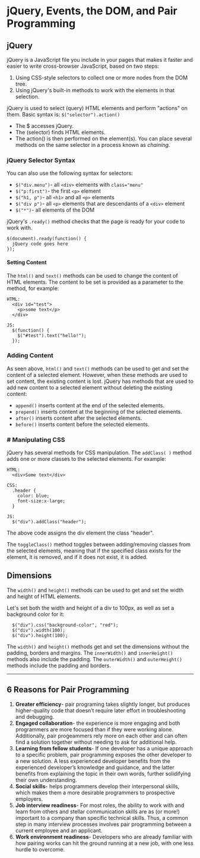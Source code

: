 # jQuery, Events, the DOM, and Pair Programming

## jQuery
jQuery is a JavaScript file you include in your pages that makes it faster and easier to write cross-browser JavaScript, based on two steps:
  1. Using CSS-style selectors to collect one or more nodes from the DOM tree.
  1. Using jQuery's built-in methods to work with the elements in that selection. 

jQuery is used to select (query) HTML elements and perform "actions" on them.
Basic syntax is: ``$("selector").action()``
- The $ accesses jQuery.
- The (selector) finds HTML elements.
- The action() is then performed on the element(s). You can place several methods on the same selector in a process known as *chaining.*

### jQuery Selector Syntax
You can also use the following syntax for selectors:
- ``$("div.menu")``- all `<div>` elements with `class="menu"`
- ``$("p:first")``- the first `<p>` element
- ``$("h1, p")``- all `<h1>` and all `<p>` elements
- ``$("div p")``- all `<p>` elements that are descendants of a `<div>` element
- ``$("*")``- all elements of the DOM

jQuery's `.ready()` method checks that the page is ready for your code to work with. 
```
$(document).ready(function() {
  jQuery code goes here
});
``` 

#### Setting Content
The `html()` and `text()` methods can be used to change the content of HTML elements.
The content to be set is provided as a parameter to the method, for example:
```
HTML:
  <div id="test">
    <p>some text</p>
  </div>
  ```

```
JS:
  $(function() {
    $("#test").text("hello!");
  });
  ```

### Adding Content
As seen above, `html()` and `text()` methods can be used to get and set the content of a selected element. However, when these methods are used to set content, the existing content is lost.
jQuery has methods that are used to add new content to a selected element without deleting the existing content:
- `append()` inserts content at the end of the selected elements.
- `prepend()` inserts content at the beginning of the selected elements.
- `after()` inserts content after the selected elements.
- `before()` inserts content before the selected elements.

### # Manipulating CSS
jQuery has several methods for CSS manipulation.
The `addClass( )` method adds one or more classes to the selected elements. For example:
```
HTML:
  <div>Some text</div>
```

```
CSS:
  .header {
    color: blue;
    font-size:x-large;
  }
  ``` 

```
JS:
  $("div").addClass("header");
```
The above code assigns the div element the class "header".

The `toggleClass()` method toggles between adding/removing classes from the selected elements, meaning that if the specified class exists for the element, it is removed, and if it does not exist, it is added.

## Dimensions
The `width()` and `height()` methods can be used to get and set the width and height of HTML elements.

Let's set both the width and height of a div to 100px, as well as set a background color for it:
```
  $("div").css("background-color", "red");
  $("div").width(100);
  $("div").height(100);
``` 

The `width()` and `height()` methods get and set the dimensions without the padding, borders and margins.
The `innerWidth()` and `innerHeight()` methods also include the padding.
The `outerWidth()` and `outerHeight()` methods include the padding and borders.

---

## 6 Reasons for Pair Programming
1. **Greater efficiency**- pair programing takes slightly longer, but produces higher-quality code that doesn’t require later effort in troubleshooting and debugging.
1. **Engaged collaboration**- the experience is more engaging and both programmers are more focused than if they were working alone. Additionally, pair progeammers rely more on each other and can often find a solution together without needing to ask for additional help.
1. **Learning from fellow students**- If one developer has a unique approach to a specific problem, pair programming exposes the other developer to a new solution. A less experienced developer benefits from the experienced developer’s knowledge and guidance, and the latter benefits from explaining the topic in their own words, further solidifying their own understanding.
1. **Social skills**- helps programmers develop their interpersonal skills, which makes them a more desirable programmers to prospective employers.
1. **Job interview readiness**- For most roles, the ability to work with and learn from others and stellar communication skills are as (or more!) important to a company than specific technical skills. Thus, a common step in many interview processes involves pair programming between a current employee and an applicant. 
1. **Work environment readiness**- Developers who are already familiar with how pairing works can hit the ground running at a new job, with one less hurdle to overcome.